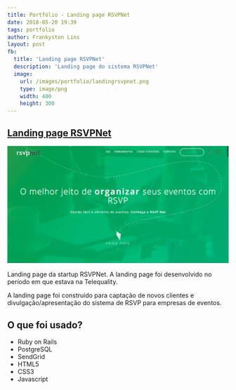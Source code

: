 ```yaml
---
title: Portfólio - Landing page RSVPNet
date: 2018-05-20 19:39
tags: portfolio
author: Frankyston Lins
layout: post
fb:
  title: 'Landing page RSVPNet'
  description: 'Landing page do sistema RSVPNet'
  image:
    url: /images/portfolio/landingrsvpnet.png
    type: image/png
    width: 400
    height: 300
---
```


## [Landing page RSVPNet](http://www.rsvpnet.com.br)

![Landing page RSVPNet](/images/portfolio/landingrsvpnet.png "Landing page RSVPNet")

Landing page da startup RSVPNet. A landing page foi desenvolvido no período em que estava na Telequality.

A landing page foi construído para captação de novos clientes e divulgação/apresentação do sistema de RSVP para empresas de eventos.

## O que foi usado?

- Ruby on Rails
- PostgreSQL
- SendGrid
- HTML5
- CSS3
- Javascript
